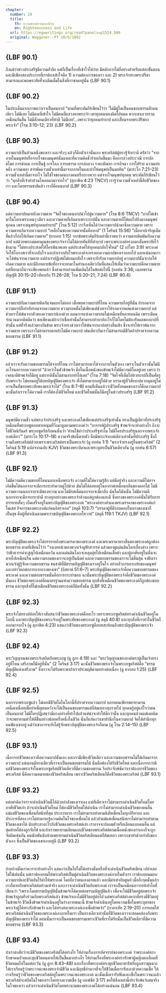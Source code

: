 ```yaml
---
chapter:
  number: 29
  title:
    th: ความชอบธรรมและชีวิต
    en: Righteousness and Life
  url: https://egwwritings.org/read?panels=p1524.500
  original: Waggoner--PT 10/6/1892
---
```


## {LBF 90.1}

ถึงแม้ว่าข่าวประเสริฐมีความล้ำลึก แต่ก็เป็นเรื่องที่เข้าใจได้ง่าย มีหลักการไม่กี่อย่างสำหรับแต่ละขั้นตอน และมีเพียงสองประการที่เราต้องเข้าใจคือ 1) ความต้องการของเรา และ 2) พระเจ้าทรงพระปรีชาสามารถและพอพระทัยที่จะเติมเต็มในสิ่งที่เราขาดอยู่นั้น {LBF 90.1}

## {LBF 90.2}

ในประเด็นแรกเราพบว่าเราเป็นคนบาป “ตามที่พระคัมภีร์เขียนไว้ว่า ‘ไม่มีผู้ใดเป็นคนชอบธรรมสักคนเดียว ไม่มีเลย ไม่มีคนที่เข้าใจ ไม่มีคนที่แสวงหาพระเจ้า เขาทุกคนหลงผิดไปหมด พวกเขาเลวทรามเหมือนกันสิ้น ไม่มีสักคนเดียวที่ทำดี ไม่มีเลย’…เพราะว่าทุกคนทำบาป และเสื่อมจากพระสิริของพระเจ้า” (โรม 3:10–12; 23) {LBF 90.2}

## {LBF 90.3}

ความบาปเป็นส่วนหนึ่งของเรา และจริงๆ แล้วก็คือตัวเรานั่นเอง พระคริสต์ผู้ทรงรู้จักเราดี ตรัสว่า “จากภายในมนุษย์หรือจากใจของมนุษย์นั่นแหละที่ความคิดชั่วร้ายเกิดขึ้นมา คือการล่วงประเวณี การลักขโมย การฆ่าคน การเป็นชู้ การโลภ การอธรรม การล่อลวง ราคะตัณหา การอิจฉา การใส่ร้าย ความเย่อหยิ่ง ความเขลา สารพัดความชั่วเหล่านี้มาจากภายในและทำให้มนุษย์เป็นมลทิน” (มาระโก 7:21–23) ความชั่วเหล่านี้มาจากใจ ไม่ใช่ใจของคนบางคนหรือบางพวก แต่จากใจมนุษย์ทุกคน พระคัมภีร์เขียนไว้ว่า “ทุกสิ่งที่เจ้าทำล้วนไหลออกมาจากใจ” (สุภาษิต 4:23 TNCV) เรารู้ว่าความชั่วเหล่านี้คือชีวิตของเรา และโดยธรรมชาติแล้ว เราก็คือคนบาป {LBF 90.3}

## {LBF 90.4}

แต่ความบาปหมายถึงความตาย “จิตใจของคนบาปนำไปสู่ความตาย” (โรม 8:6 TNCV) “บาปได้เข้ามาในโลกเพราะคนๆ เดียว และความตายก็เกิดมาเพราะบาปนั้น และความตายก็ได้แผ่ไปถึงมวลมนุษย์ทุกคน เพราะมนุษย์ทุกคนทำบาป” (โรม 5:12) เราจึงเห็นได้ว่าความบาปนำมาซึ่งความตาย เพราะความตายเกิดจากความบาป “เหล็กในของความตายนั้นคือบาป” (1 โครินธ์ 15:56) “เมื่อบาปเจริญเต็มที่แล้วก็ก่อให้เกิดความตาย” (ยากอบ 1:15) จากข้อพระคัมภีร์เหล่านี้เราพบว่า ความตายติดพันกับความบาป แต่ด้วยพระเมตตาคุณของพระเจ้าเราไม่ได้ตายทันทีที่ทำบาป เพราะพระองค์ทรงอดกลั้นพระทัยไว้ช้านาน “ไม่ทรงประสงค์ให้ใครพินาศเลย แต่ประสงค์ให้ทุกคนกลับใจใหม่” (2 เปโตร 3:9) พระองค์จึงให้โอกาสเราที่จะกลับใจ และถ้าเรากลับใจพระองค์จะทรงยกความบาปของเราออกไป และแน่นอนเราจะได้พ้นจากความตาย แต่ถ้าเราปฏิเสธไม่ยอมกลับใจ เพราะยังรักความบาปอยู่ ความบาปนั้นจะก่อให้เกิดความตาย และมีอีกหลายข้อที่อาจจะยกมาในทำนองเดียวกันที่แสดงให้เห็นว่าความบาปคือความตาย แต่ที่ยกมาก็น่าจะเพียงพอแล้ว ซึ่งสามารถอ่านเพิ่มเติมได้ในข้อต่อไปนี้ (ยอห์น 3:36; เฉลยธรรมบัญญัติ 30:15–20 เทียบกับ 11:26–28; โรม 5:20–21; 7:24) {LBF 90.4}

## {LBF 91.1}

ความบาปกับความตายติดกันจนแยกไม่ออก เมื่อพบความบาปที่ไหน ความตายก็อยู่ที่นั่น ถ้ารอดจากความบาปก็เท่ากับรอดจากความตาย ความรอดนั้นไม่เพียงแต่ช่วยเราให้รอดจากผลแห่งความบาป แต่ช่วยเราให้พ้นจากตัวของความบาปเองด้วย แผนการแห่งความรอดไม่เหมือนที่หลายคนคิด เพราะมีคนจำนวนมากคิดผิดว่า ขอเพียงแต่อ้างว่าเชื่อเท่านั้นก็สามารถทำบาปอะไรก็ได้โดยไม่ต้องรับผลของบาปที่ทำนั้น แต่ที่จริงแล้วตรงกันข้าม พระเจ้าทรงช่วยเราให้พ้นจากบาปอย่างสิ้นเชิง ซึ่งจะทำให้เราพ้นจากความตาย เพราะเราไม่สามารถตายถ้าไม่มีความบาป เช่นเดียวกันเราไม่สามารถมีชีวิตถ้าปราศจากความชอบธรรม {LBF 91.1}

## {LBF 91.2}

แล้วเราจะรับความชอบธรรมได้จากที่ไหน เราไม่สามารถหาได้จากภายในตัวเอง เพราะในตัวเรานั้นไม่มีอะไรนอกจากความบาป “ด้วยว่าในตัวข้าพเจ้า คือในเนื้อหนังของข้าพเจ้าไม่มีความดีใดอยู่เลย เพราะว่าเจตนาดีข้าพเจ้าก็มีอยู่ แต่การดีนั้นไม่สามารถทำได้เลย” (โรม 7:18) “จิตใจที่เต็มไปด้วยบาปก็เป็นศัตรูกับพระเจ้า ไม่ยอมอยู่ใต้บทบัญญัติของพระเจ้า ทั้งไม่สามารถอยู่ได้ด้วย บรรดาผู้ที่วิสัยบาปควบคุมอยู่ไม่อาจเป็นที่ชอบพระทัยของพระเจ้าได้” (โรม 8:7–8) ตามที่เห็นแล้วว่าชีวิตทั้งหมดของเราก็คือความบาป ฉะนั้นถ้าเราจะได้ความดี เราก็ต้องได้ชีวิตใหม่ และชีวิตใหม่นั้นก็มีอยู่ในข่าวประเสริฐ {LBF 91.2}

## {LBF 91.3}

มนุษย์มีความชั่ว แต่พระเจ้าประเสริฐ และพระองค์ไม่เพียงแต่ประเสริฐเท่านั้น ทรงเป็นผู้เดียวที่ประเสริฐ เหมือนที่พระเยซูตอบชายหนุ่มที่วิ่งมาทูลถามพระองค์ว่า “อาจารย์ผู้ประเสริฐ ข้าพเจ้าจะทำอย่างไร ถึงจะได้ชีวิตนิรันดร์ พระเยซูตรัสกับคนนั้นว่า ‘ท่านใช้คำว่าประเสริฐทำไม ไม่มีใครประเสริฐนอกจากพระเจ้าองค์เดียว’” (มาระโก 10:17–18) ความจริงข้อนี้ตายตัว คือมีพระเจ้าองค์เดียวเท่านั้นที่ประเสริฐ ซึ่งก็รวมถึงพระคริสต์ด้วยเพราะพระคริสต์ทรงเป็นพระเจ้า (ดู ยอห์น 1:1) “พระเจ้าทรงอยู่ในพระคริสต์” (2 โครินธ์ 5:19 แปลจากฉบับ KJV) ชีวิตของพระบิดาและพระบุตรเป็นชีวิตเดียวกัน (ดู ยอห์น 6:57) {LBF 91.3}

## {LBF 92.1}

ไม่มีความดีความชอบที่ไหนนอกเหนือพระเจ้า ความดีไม่ใช่ความรู้สึก แต่มีอยู่จริง และความดีไม่อาจเกิดขึ้นได้นอกจากจะมีการกระทำควบคู่ไปด้วย มันไม่ได้ลอยอยู่ในอากาศเหมือนกลิ่นของดอกไม้ ไม่มีความหวานนอกจากจะมีของหวาน และไม่มีรสเค็มนอกจากจะมีเกลือ ฉันใดก็ฉันนั้น ไม่มีความดีนอกจากจะมีการกระทำดี ทางทุกอย่างของพระเจ้าล้วนแต่ถูกต้องและดี ซึ่งทางของพระองค์นั้นได้รับการบรรยายสั้นๆ เบ็ดเสร็จอยู่ในพระบัญญัติของพระองค์ “พระองค์ทรงสำแดงพระมรรคาของพระองค์แก่โมเสส กิจการของพระองค์แก่คนอิสราเอล” (สดุดี 103:7) “บรรดาผู้ที่ดีรอบคอบในทางของเขาก็เป็นสุข คือผู้ที่ดำเนินตามพระราชบัญญัติของพระเยโฮวาห์” (สดุดี 119:1 TKJV) {LBF 92.1}

## {LBF 92.2}

พระบัญญัติของพระเจ้าได้บรรยายถึงพระมรรคาของพระองค์ และพระมรรคาทางสิ้นของพระองค์ถูกต้องชอบธรรม ตามที่เขียนไว้ว่า “จงเงยหน้าของพวกเจ้าดูฟ้าสวรรค์ แล้วมองดูแผ่นดินโลกเบื้องล่าง เพราะว่าฟ้าสวรรค์จะสูญไปเหมือนควัน และแผ่นดินโลกจะหลุดลุ่ยไปเหมือนเสื้อผ้า และผู้อาศัยอยู่ในนั้นจะตายไปเหมือนริ้น แต่ความรอดของเราจะอยู่เป็นนิตย์ และความชอบธรรมของเราจะไม่สิ้นสุด จงฟังเรา พวกเจ้าผู้รู้จักความชอบธรรม ชนชาติที่มีธรรมบัญญัติของเราอยู่ในใจ อย่ากลัวการเยาะเย้ยของมนุษย์ และอย่าวิตกต่อการถากถางของเขา” (อิสยาห์ 51:6–7) พระบัญญัติของพระเจ้าคือความชอบธรรมของพระองค์ และความชอบธรรมนั้นคือการกระทำชอบ ฉะนั้นพระบัญญัติของพระเจ้าคือชีวิตของพระองค์นั่นเอง ชีวิตของพระองค์คือมาตรฐานแห่งความชอบธรรม ทุกสิ่งที่เหมือนชีวิตของพระองค์ก็ถูกต้องชอบธรรม และทุกสิ่งที่ไม่เหมือนชีวิตของพระองค์ก็ผิดทั้งนั้น {LBF 92.2}

## {LBF 92.3}

พระเจ้าไม่ทรงปล่อยให้เราสับสนว่าชีวิตของพระองค์คืออะไร เพราะพระเยซูคริสต์ทรงดำเนินชีวิตอยู่ในโลกนี้ และพระบัญญัติของพระเจ้าอยู่ในพระทัยของพระองค์ (ดู สดุดี 40:8) และทุกสิ่งที่เราทำในชีวิตก็ออกมาจากใจ (ดู สุภาษิต 4:23) แสดงว่าชีวิตของพระเยซูคือบทสะท้อนถึงพระบัญญัติของพระเจ้า {LBF 92.3}

## {LBF 92.4}

พระวิญญาณของพระเจ้าสถิตกับพระเยซู (ดู ลูกา 4:18) และ “พระวิญญาณขององค์พระผู้เป็นเจ้าทรงอยู่ที่ไหน เสรีภาพก็มีอยู่ที่นั่น” (2 โครินธ์ 3:17) ฉะนั้นชีวิตของพระเจ้าในพระเยซูคริสต์คือ “ธรรมบัญญัติแห่งเสรีภาพ” ซึ่งเราจะได้รับพระพรถ้าเราประพฤติตามอย่างต่อเนื่อง (ดู ยากอบ 1:25) {LBF 92.4}

## {LBF 92.5}

นอกจากพระเยซูแล้ว ไม่เคยมีชีวิตใดในโลกนี้ที่ปราศจากความบาป หลายคนเพียรพยายามจนเหน็ดเหนื่อยเพื่อบำเพ็ญตนหวังจะได้เป็นคนชอบธรรมแต่ก็ล้มเหลวทุกรายไป ทุกคนรู้อยู่แก่ใจว่าตนเป็นคนบาป ไม่มีใครปฏิเสธว่ามีบางอย่างที่ทำไปแล้วแต่น่าจะทำให้ดีกว่านั้น และทุกคนล้วนแต่เคยคิดว่าจะพยายามทำให้ดีขึ้นอย่างน้อยครั้งหนึ่งในชีวิต นั่นก็แสดงว่าเขาสำนึกในความบาป จิตใต้สำนึกทุกคนฟ้องเขาอยู่ แม้ว่าเขาอาจจะยังไม่รู้จักพระบัญญัติของพระเจ้าก็ตาม (ดู โรม 2:14–15) {LBF 92.5}

## {LBF 93.1}

เนื่องจากชีวิตของเราคือความบาปนั่นเอง และเรามีเพียงชีวิตเดียว และความชอบธรรมไม่ได้เกิดมาจากความบาป แน่นอนมีทางเดียวที่เราจะเป็นคนชอบธรรมได้ นั่นคือต้องได้รับชีวิตใหม่ และเนื่องจากว่ามีแต่ชีวิตของพระเจ้าในพระเยซูคริสต์ชีวิตเดียวที่มีความชอบธรรม จึงประจักษ์ชัดว่าเราต้องการชีวิตของพระคริสต์ นี่คือความหมายของชีวิตคริสเตียน เพราะชีวิตคริสเตียนก็คือชีวิตของพระคริสต์ {LBF 93.1}

## {LBF 93.2}

แต่อย่าคิดว่าเราจะดำเนินชีวิตนี้ได้ด้วยกำลังของเราเอง แน่ทีเดียวเราไม่สามารถดำเนินชีวิตใหม่โดยอาศัยชีวิตเก่า ถ้าจะดำเนินชีวิตใหม่ ก็ต้องมีชีวิตใหม่ให้ดำเนิน เราไม่สามารถดำเนินชีวิตของคนอื่น แม้แต่ชีวิตของเพื่อนที่สนิทที่สุด ประการแรก เราไม่สามารถทำตามนิสัยเพื่อนในทุกอิริยาบถ และประการที่สอง เราไม่สามารถรู้ความคิดในใจของเพื่อนได้ แล้วถ้าแม้แต่เพื่อนสนิทเราไม่สามารถทำตามชีวิตของเขาได้ นับประสาอะไรกับชีวิตของพระคริสต์เล่า เราอาจจะปลอมตัวหรือเลียนแบบคนอื่น แต่สุดท้ายก็ต้องถูกจับได้ และถ้าเราพยายามเลียนแบบชีวิตของพระคริสต์ตามเนื้อหนังของเราเองก็จะถูกจับผิดเช่นกัน คนนับพันนับล้านพยายามดำเนินชีวิตคริสเตียนแต่ก็ล้มเหลว เพราะเขาทำด้วยกำลังของตัวเอง ซึ่งเป็นชีวิตของเขาเองอยู่ดี {LBF 93.2}

## {LBF 93.3}

ถ้าอย่างนั้นเราควรจะทำอย่างไร แสดงว่าเป็นไปไม่ได้อย่างนั้นหรือที่จะดำเนินชีวิตคริสเตียน เปล่าเลย ไม่ใช่เช่นนั้น แต่เราต้องยอมให้พระคริสต์เป็นผู้ดำเนินชีวิตของพระองค์ภายในตัวเรา เราต้องยอมมอบความบาปและชีวิตอันไร้ค่าให้พระองค์ โดยถือว่าตนเองตายแล้ว และมีค่าเท่ากับศูนย์ เมื่อถึงจุดนั้นแล้วเราก็ตายกับพระคริสต์อย่างแท้จริง และเราจะดำเนินชีวิตกับพระองค์ เราจะเป็นเหมือนอาจารย์เปาโลที่เขียนว่า “เพราะโดยธรรมบัญญัตินั้นข้าพเจ้าได้ตายต่อธรรมบัญญัติแล้ว เพื่อจะได้มีชีวิตอยู่ต่อพระเจ้า ข้าพเจ้าถูกตรึงร่วมกับพระคริสต์แล้ว ข้าพเจ้าเองไม่มีชีวิตอยู่ต่อไป แต่พระคริสต์ต่างหากที่ทรงมีชีวิตอยู่ในข้าพเจ้า ชีวิตซึ่งข้าพเจ้าดำเนินอยู่ในร่างกายขณะนี้ ข้าพเจ้าดำเนินอยู่โดยความเชื่อในพระบุตรของพระเจ้าผู้ได้ทรงรักข้าพเจ้า และได้ทรงสละพระองค์เองเพื่อข้าพเจ้า” (กาลาเทีย 2:19–20) การยอมให้พระคริสต์ดำเนินชีวิตของพระองค์เองภายในเรา เป็นทางเดียวเท่านั้นที่ชีวิตของเราจะสอดคล้องกับพระบัญญัติของพระเจ้าได้ ตอนนั้นเราจะเป็นคนชอบธรรมเพราะชีวิตที่เราได้รับนั้นเป็นชีวิตเดียวที่มีความชอบธรรม {LBF 93.3}

## {LBF 93.4}

ถ้าเราสงสัยว่าจะมีชีวิตของพระคริสต์ได้อย่างไร ให้อ่านเรื่องการอัศจรรย์ของพระองค์ ว่าพระองค์ทรงรักษาคนป่วยและชุบชีวิตคนตายให้เป็นขึ้นมาอย่างไร ให้อ่านเรื่องที่พระองค์ทรงรักษาผู้หญิงตกเลือดที่ชีวิตหมดไปในแต่ละวัน (ดู ลูกา 8:43–48) และเรื่องที่พระองค์ทรงชุบชีวิตลาซารัสกับลูกสาวขุนนาง ให้เราเรียนรู้ว่าพระวจนะของพระเจ้ามีชีวิต และมีฤทธิ์อำนาจที่จะให้ชีวิตเมื่อเรารับเอาด้วยความเชื่อ ให้เราเรียนรู้ว่าชีวิตของพระคริสต์อยู่ในพระวจนะของพระองค์ ฉะนั้นเมื่อเรารับฟังและเชื่อในพระวจนะแล้ว พระคริสต์จะสถิตในใจของเราโดยทางความเชื่อ (ดู เอเฟซัส 3:17) ขอให้สิ่งเหล่านี้ประจักษ์แจ้งสมจริงในใจของเรา แล้วเราจะดำเนินชีวิตโดยพระนามของพระองค์ได้อย่างแน่นอน {LBF 93.4}
